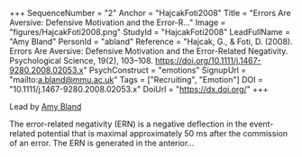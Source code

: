 +++
SequenceNumber = "2"
Anchor = "HajcakFoti2008"
Title = "Errors Are Aversive: Defensive Motivation and the Error-R..."
Image = "figures/HajcakFoti2008.png"
StudyId = "HajcakFoti2008"
LeadFullName = "Amy Bland"
PersonId = "abland"
Reference = "Hajcak, G., & Foti, D. (2008). Errors Are Aversive: Defensive Motivation and the Error-Related Negativity. Psychological Science, 19(2), 103–108. https://doi.org/10.1111/j.1467-9280.2008.02053.x"
PsychConstruct = "emotions"
SignupUrl = "mailto:a.bland@mmu.ac.uk"
Tags = ["Recruiting", "Emotion"]
DOI = "10.1111/j.1467-9280.2008.02053.x"
DoiUrl = "https://dx.doi.org/"
+++

Lead by [Amy Bland](/people/#abland)

The error-related negativity (ERN) is a negative deflection in the event-related potential that is maximal approximately 50 ms after the commission of an error. The ERN is generated in the anterior...